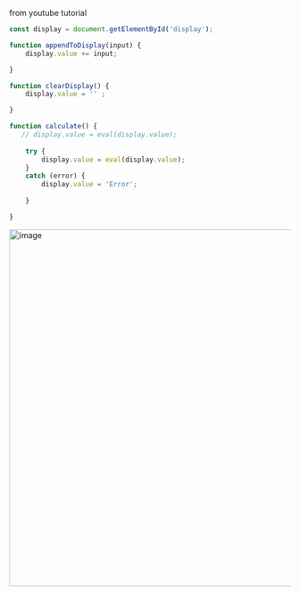 
from youtube tutorial
````js
const display = document.getElementById('display');

function appendToDisplay(input) {
    display.value += input;

}

function clearDisplay() {
    display.value = '' ;

}

function calculate() {
   // display.value = eval(display.value);
   
    try {
        display.value = eval(display.value);
    } 
    catch (error) {
        display.value = 'Error';
        
    }

}
````



<img width="640" alt="image" src="https://github.com/w77sh/JS-calculator/assets/74508174/7855c07a-5411-48ff-8428-1c5cb8fd5224">

